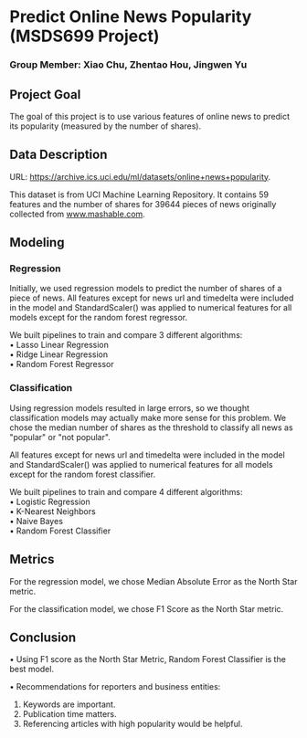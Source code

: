 # Predict Online News Popularity (MSDS699 Project)
### Group Member: Xiao Chu, Zhentao Hou, Jingwen Yu
## Project Goal
The goal of this project is to use various features of online news to predict its popularity (measured by the number of shares).
## Data Description
URL: https://archive.ics.uci.edu/ml/datasets/online+news+popularity.  
  
This dataset is from UCI Machine Learning Repository. It contains 59 features and the number of shares for 39644 pieces of news originally collected from www.mashable.com.
## Modeling
### Regression
Initially, we used regression models to predict the number of shares of a piece of news. All features except for news url and timedelta were included in the model and StandardScaler() was applied to numerical features for all models except for the random forest regressor.  
  
We built pipelines to train and compare 3 different algorithms:  
• Lasso Linear Regression  
• Ridge Linear Regression  
• Random Forest Regressor   
### Classification
Using regression models resulted in large errors, so we thought classification models may actually make more sense for this problem. We chose the median number of shares as the threshold to classify all news as "popular" or "not popular". 
  
All features except for news url and timedelta were included in the model and StandardScaler() was applied to numerical features for all models except for the random forest classifier.  
  
We built pipelines to train and compare 4 different algorithms:  
• Logistic Regression  
• K-Nearest Neighbors  
• Naive Bayes  
• Random Forest Classifier  
## Metrics
For the regression model, we chose Median Absolute Error as the North Star metric.  
  
For the classification model, we chose F1 Score as the North Star metric.
## Conclusion
• Using F1 score as the North Star Metric, Random Forest Classifier is the best model.  
  
• Recommendations for reporters and business entities:  
1. Keywords are important.  
2. Publication time matters.   
3. Referencing articles with high popularity would be helpful.
